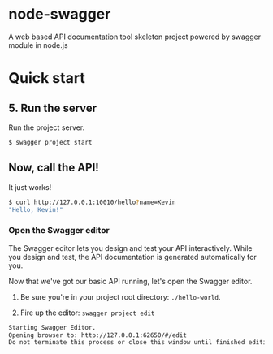 # node-swagger

A web based API documentation tool skeleton project powered by swagger module in node.js

# Quick start

## 5. Run the server

Run the project server.

```bash
$ swagger project start
```

## Now, call the API!

It just works!

```bash
$ curl http://127.0.0.1:10010/hello?name=Kevin
"Hello, Kevin!"
```


### <a name="openeditor"></a>Open the Swagger editor

The Swagger editor lets you design and test your API interactively. While you design and test, the API documentation is generated automatically for you.

Now that we've got our basic API running, let's open the Swagger editor.

1. Be sure you're in your project root directory: `./hello-world`.

2. Fire up the editor: `swagger project edit`


```bash
Starting Swagger Editor.
Opening browser to: http://127.0.0.1:62650/#/edit
Do not terminate this process or close this window until finished editing.
```
